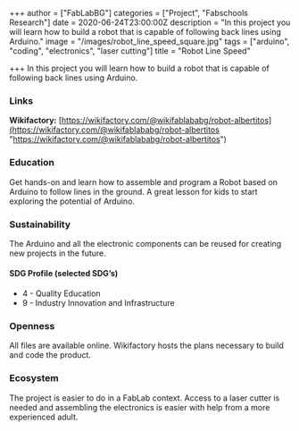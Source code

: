 +++
author = ["FabLabBG"]
categories = ["Project", "Fabschools Research"]
date = 2020-06-24T23:00:00Z
description = "In this project you will learn how to build a robot that is capable of following back lines using Arduino."
image = "/images/robot_line_speed_square.jpg"
tags = ["arduino", "coding", "electronics", "laser cutting"]
title = "Robot Line Speed"

+++
In this project you will learn how to build a robot that is capable of following back lines using Arduino.

### Links

**Wikifactory:** [https://wikifactory.com/@wikifablababg/robot-albertitos](https://wikifactory.com/@wikifablababg/robot-albertitos "https://wikifactory.com/@wikifablababg/robot-albertitos")

### Education

Get hands-on and learn how to assemble and program a Robot based on Arduino to follow lines in the ground. A great lesson for kids to start exploring the potential of Arduino. 

### Sustainability

The Arduino and all the electronic components can be reused for creating new projects in the future.

#### SDG Profile (selected SDG’s)

* 4 - Quality Education
* 9 - Industry Innovation and Infrastructure

### Openness

All files are available online. Wikifactory hosts the plans necessary to build and code the product.

### Ecosystem

The project is easier to do in a FabLab context. Access to a laser cutter is needed and assembling the electronics is easier with help from a more experienced adult.